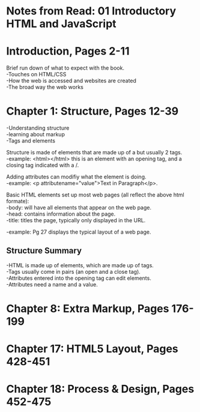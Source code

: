 # Notes from Read: 01 Introductory HTML and JavaScript

# Introduction, Pages 2-11

Brief run down of what to expect with the book. </br>
-Touches on HTML/CSS </br>
-How the web is accessed and websites are created </br>
-The broad way the web works </br>

# Chapter 1: Structure, Pages 12-39
-Understanding structure </br>
-learning about markup </br>
-Tags and elements </br>

Structure is made of elements that are made up of a but usually 2 tags. </br>
-example: \<html\>\</html\> this is an element with an opening tag, and a closing tag indicated with a /. </br>

Adding attributes can modifiy what the element is doing. </br>
-example: \<p attributename=\"value\"\>Text in Paragraph\</p\>.

Basic HTML elements set up most web pages (all reflect the above html formate): </br>
-body: will have all elements that appear on the web page. </br>
-head: contains information about the page. </br>
-title: titles the page, typically only displayed in the URL. </br>

-example: Pg 27 displays the typical layout of a web page. </br>

## Structure Summary
-HTML is made up of elements, which are made up of tags. </br>
-Tags usually come in pairs (an open and a close tag). </br>
-Attributes entered into the opening tag can edit elements. </br>
-Attributes need a name and a value. </br>

# Chapter 8: Extra Markup, Pages 176-199




# Chapter 17: HTML5 Layout, Pages 428-451




# Chapter 18: Process & Design, Pages 452-475




